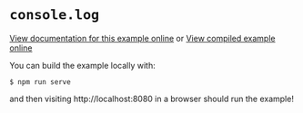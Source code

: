# `console.log`

[View documentation for this example online][dox] or [View compiled example
online][compiled]

[compiled]: https://rustwasm.github.io/wasm-bindgen/exbuild/console_log/
[dox]: https://rustwasm.github.io/docs/wasm-bindgen/examples/console-log.html

You can build the example locally with:

```
$ npm run serve
```

and then visiting http://localhost:8080 in a browser should run the example!
